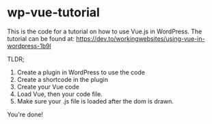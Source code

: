 # wp-vue-tutorial
This is the code for a tutorial on how to use Vue.js in WordPress.
The tutorial can be found at: https://dev.to/workingwebsites/using-vue-in-wordpress-1b9l

TLDR; 
1. Create a plugin in WordPress to use the code
2. Create a shortcode in the plugin
3. Create your Vue code
4. Load Vue, then your code file.
5. Make sure your .js file is loaded after the dom is drawn.

You're done!
